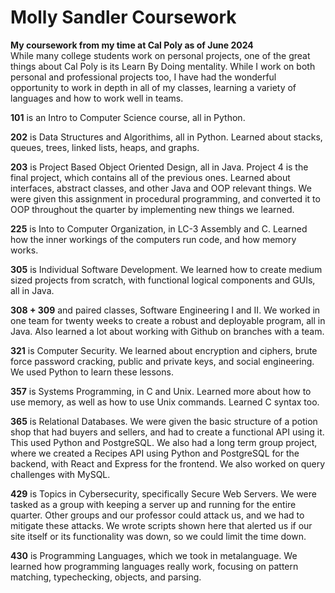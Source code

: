 # Molly Sandler Coursework
<b> My coursework from my time at Cal Poly as of June 2024 </b> <br>
While many college students work on personal projects, one of the great things about Cal Poly is its Learn By Doing mentality. While I work on both personal and professional projects too, I have had the wonderful opportunity to work in depth in all of my classes, learning a variety of languages and how to work well in teams. <br>

<b>101</b> is an Intro to Computer Science course, all in Python. <br>

<b>202</b> is Data Structures and Algorithims, all in Python. Learned about stacks, queues, trees, linked lists, heaps, and graphs. <br>

<b>203</b> is Project Based Object Oriented Design, all in Java. Project 4 is the final project, which contains all of the previous ones. Learned about interfaces, abstract classes, and other Java and OOP relevant things. We were given this assignment in procedural programming, and converted it to OOP throughout the quarter by implementing new things we learned. <br>

<b>225</b> is Into to Computer Organization, in LC-3 Assembly and C. Learned how the inner workings of the computers run code, and how memory works. <br>

<b>305</b> is Individual Software Development. We learned how to create medium sized projects from scratch, with functional logical components and GUIs, all in Java. <br>

<b>308 + 309</b> and paired classes, Software Engineering I and II. We worked in one team for twenty weeks to create a robust and deployable program, all in Java. Also learned a lot about working with Github on branches with a team.<br>

<b>321</b> is Computer Security. We learned about encryption and ciphers, brute force password cracking, public and private keys, and social engineering. We used Python to learn these lessons.<br>

<b>357</b> is Systems Programming, in C and Unix. Learned more about how to use memory, as well as how to use Unix commands. Learned C syntax too. <br>

<b>365</b> is Relational Databases. We were given the basic structure of a potion shop that had buyers and sellers, and had to create a functional API using it. This used Python and PostgreSQL. We also had a long term group project, where we created a Recipes API using Python and PostgreSQL for the backend, with React and Express for the frontend. We also worked on query challenges with MySQL. <br>

<b>429</b> is Topics in Cybersecurity, specifically Secure Web Servers. We were tasked as a group with keeping a server up and running for the entire quarter. Other groups and our professor could attack us, and we had to mitigate these attacks. We wrote scripts shown here that alerted us if our site itself or its functionality was down, so we could limit the time down. <br>

<b>430</b> is Programming Languages, which we took in metalanguage. We learned how programming languages really work, focusing on pattern matching, typechecking, objects, and parsing.<br>
